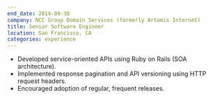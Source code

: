 ```yaml
---
end_date: 2014-09-30
company: NCC Group Domain Services (formerly Artemis Internet)
title: Senior Software Engineer
location: San Francisco, CA
categories: experience
---
```


* Developed service-oriented APIs using Ruby on Rails (SOA architecture).
* Implemented response pagination and API versioning using HTTP request headers.
* Encouraged adoption of regular, frequent releases.
